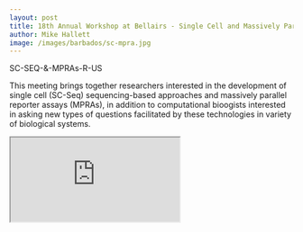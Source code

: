 ```yaml
---
layout: post
title: 18th Annual Workshop at Bellairs - Single Cell and Massively Parallel Approaches 
author: Mike Hallett
image: /images/barbados/sc-mpra.jpg
---
```


SC-SEQ-&-MPRAs-R-US

This meeting brings together researchers interested in the development of single cell (SC-Seq) sequencing-based approaches and massively parallel reporter assays (MPRAs), in addition to computational bioogists interested 
in asking new types of questions facilitated by these technologies in variety of biological systems. 

<iframe src="https://docs.google.com/spreadsheets/d/e/2PACX-1vTgnFKxwpMKLVO-3E47pg43S5D7NRSjVQnaGf0jWKVVLSN_lfbmKJ06Gwi96LeyIdiUiCFbSgux0uy0/pubhtml?gid=741533285&amp;single=true&amp;widget=true&amp;headers=false"></iframe>

